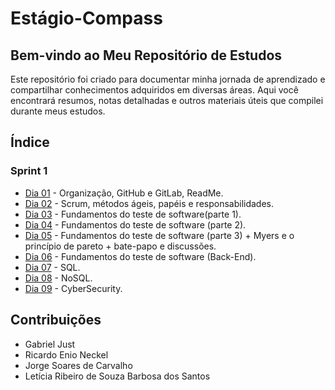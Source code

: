 # Estágio-Compass

## Bem-vindo ao Meu Repositório de Estudos

Este repositório foi criado para documentar minha jornada de aprendizado e compartilhar conhecimentos adquiridos em diversas áreas. Aqui você encontrará resumos, notas detalhadas e outros materiais úteis que compilei durante meus estudos.

## Índice

### Sprint 1
- [Dia 01](https://github.com/MTSuF/Estagio-Compass/blob/main/2024/maio/dia01-06-05.md) - Organização, GitHub e GitLab, ReadMe.
- [Dia 02](https://github.com/MTSuF/Estagio-Compass/blob/main/2024/maio/dia02-07-05.md) - Scrum, métodos ágeis, papéis e responsabilidades.
- [Dia 03](https://github.com/MTSuF/Estagio-Compass/blob/main/2024/maio/dia03-08-05.md) - Fundamentos do teste de software(parte 1).
- [Dia 04](https://github.com/MTSuF/Estagio-Compass/blob/main/2024/maio/dia04-09-05.md) - Fundamentos do teste de software (parte 2).
- [Dia 05](https://github.com/MTSuF/Estagio-Compass/blob/main/2024/maio/dia05-10-05.md) - Fundamentos do teste de software (parte 3) + Myers e o princípio de pareto + bate-papo e discussões.
- [Dia 06](https://github.com/MTSuF/Estagio-Compass/blob/main/2024/maio/dia06-13-05.md) - Fundamentos do teste de software (Back-End).
- [Dia 07](https://github.com/MTSuF/Estagio-Compass/blob/main/2024/maio/dia07-14-05.md) - SQL.
- [Dia 08](https://github.com/MTSuF/Estagio-Compass/blob/main/2024/maio/dia08-15-05.md) - NoSQL.
- [Dia 09](https://github.com/MTSuF/Estagio-Compass/blob/main/2024/maio/dia09-16-05.md) - CyberSecurity.

## Contribuições 
- Gabriel Just
- Ricardo Enio Neckel
- Jorge Soares de Carvalho
- Letícia Ribeiro de Souza Barbosa dos Santos 
